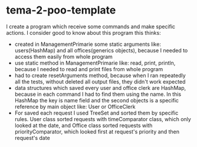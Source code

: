 # tema-2-poo-template


I create a program which receive some commands and make specific actions. I consider good to know about this program
this thinks:

  - created in ManagementPrimarie some static arguments like: users(HashMap) and all offices(generics objects),
  because I needed to access them easily from whole program
  - use static method in ManagementPrimarie like: read, print, println, because I needed to read and print files from
  whole program
  - had to create resetArguments method, because when I ran repeatedly all the tests, without deleted all output files,
  they didn't work expected
  - data structures which saved every user and office clerk are HashMap, because in each command I had to find them
  using the name. In this HashMap the key is name field and the second objects is a specific reference by main object
  like: User or OfficeClerk
  - For saved each request I used TreeSet and sorted them by specific rules. User class sorted requests with
  timeComparator class, which only looked at the date, and Office class sorted requests with priorityComparator, which
  looked first at request's priority and then request's date
